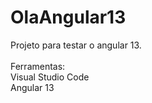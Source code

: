 # OlaAngular13

Projeto para testar o angular 13.<br>
<br>
Ferramentas:<br>
Visual Studio Code<br>
Angular 13
